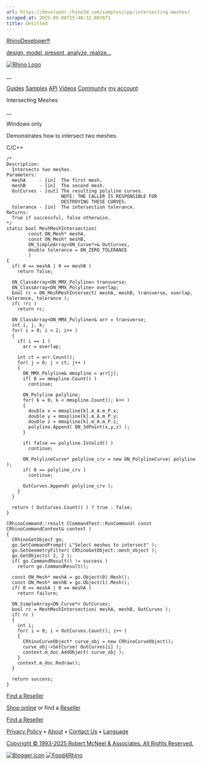 ```yaml
---
url: https://developer.rhino3d.com/samples/cpp/intersecting-meshes/
scraped_at: 2025-09-08T15:48:32.807871
title: Untitled
---
```


[RhinoDeveloper®](/)

[design, model, present, analyze, realize...](/)

[![Rhino Logo](https://developer.rhino3d.com/images/rhinodevlogo.png)](/)

__

[Guides](https://developer.rhino3d.com/guides)
[Samples](https://developer.rhino3d.com/samples)
[API](https://developer.rhino3d.com/api)
[Videos](https://developer.rhino3d.com/videos)
[Community](https://discourse.mcneel.com/c/rhino-developer) [my account
](https://www.rhino3d.com/my-account/ "Manage your account, licenses, and
teams")

Intersecting Meshes

__

Windows only

Demonstrates how to intersect two meshes.

C/C++

    
    
    /*
    Description:
      Intersects two meshes.
    Parameters:
      meshA     - [in]  The first mesh.
      meshB     - [in]  The second mesh.
      OutCurves - [out] The resulting polyline curves.
                        NOTE: THE CALLER IS RESPONSIBLE FOR
                        DESTROYING THESE CURVES.
      tolerance - [in]  The intersection tolerance.
    Returns:
      True if successful, false otherwise.
    */
    static bool MeshMeshIntersection(
            const ON_Mesh* meshA,
            const ON_Mesh* meshB,
            ON_SimpleArray<ON_Curve*>& OutCurves,
            double tolerance = ON_ZERO_TOLERANCE
            )
    {
      if( 0 == meshA | 0 == meshB )
        return false;
    
      ON_ClassArray<ON_MMX_Polyline> transverse;
      ON_ClassArray<ON_MMX_Polyline> overlap;
      bool rc = ON_MeshMeshIntersect( meshA, meshB, transverse, overlap, tolerance, tolerance );
      if( !rc )
        return rc;
    
      ON_ClassArray<ON_MMX_Polyline>& arr = transverse;
      int i, j, k;
      for( i = 0; i < 2; i++ )
      {
        if( i == 1 )
          arr = overlap;
    
        int ct = arr.Count();
        for( j = 0; j < ct; j++ )
        {
          ON_MMX_Polyline& mmxpline = arr[j];
          if( 0 == mmxpline.Count() )
            continue;
    
          ON_Polyline polyline;
          for( k = 0; k < mmxpline.Count(); k++ )
          {
            double x = mmxpline[k].m_A.m_P.x;
            double y = mmxpline[k].m_A.m_P.y;
            double z = mmxpline[k].m_A.m_P.z;
            polyline.Append( ON_3dPoint(x,y,z) );
          }
    
          if( false == polyline.IsValid() )
            continue;
    
          ON_PolylineCurve* polyline_crv = new ON_PolylineCurve( polyline );
          if( 0 == polyline_crv )
            continue;
    
          OutCurves.Append( polyline_crv );
        }
      }
    
      return ( OutCurves.Count() ) ? true : false;
    }
    
    CRhinoCommand::result CCommandTest::RunCommand( const CRhinoCommandContext& context )
    {
      CRhinoGetObject go;
      go.SetCommandPrompt( L"Select meshes to intersect" );
      go.SetGeometryFilter( CRhinoGetObject::mesh_object );
      go.GetObjects( 2, 2 );
      if( go.CommandResult() != success )
        return go.CommandResult();
    
      const ON_Mesh* meshA = go.Object(0).Mesh();
      const ON_Mesh* meshB = go.Object(1).Mesh();
      if( 0 == meshA | 0 == meshA )
        return failure;
    
      ON_SimpleArray<ON_Curve*> OutCurves;
      bool rc = MeshMeshIntersection( meshA, meshB, OutCurves );
      if( rc )
      {
        int i;
        for( i = 0; i < OutCurves.Count(); i++ )
        {
          CRhinoCurveObject* curve_obj = new CRhinoCurveObject();
          curve_obj->SetCurve( OutCurves[i] );
          context.m_doc.AddObject( curve_obj );
        }
        context.m_doc.Redraw();
      }
    
      return success;
    }
    

  

[Find a Reseller](https://www.rhino3d.com/sales)

[Shop online](https://www.rhino3d.com/store) or find a
[Reseller](https://www.rhino3d.com/sales)

[Find a Reseller](https://www.rhino3d.com/sales)

[Privacy Policy](https://www.rhino3d.com/privacy) •
[About](https://www.rhino3d.com/mcneel/about) • [Contact
Us](https://www.rhino3d.com/mcneel/contact) • [
Language](https://www.rhino3d.com/language "Change to a different region or
language")

[Copyright © 1993-2025 Robert McNeel & Associates. All Rights
Reserved.](https://www.rhino3d.com/mcneel/about)

[](https://www.facebook.com/McNeelRhinoceros/)
[](https://twitter.com/bobmcneel) [](https://www.linkedin.com/groups/75313/)
[](https://www.youtube.com/user/RhinoGuide/videos) [](https://vimeo.com/rhino)
[![Blogger
icon](https://developer.rhino3d.com/images/blogger.svg)](http://blog.rhino3d.com/)
[![Food4Rhino](https://developer.rhino3d.com/images/f4r_icon_01.svg)](https://www.food4rhino.com)


